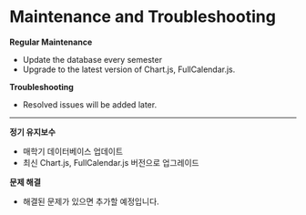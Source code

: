 # Maintenance and Troubleshooting

**Regular Maintenance**

- Update the database every semester
- Upgrade to the latest version of Chart.js, FullCalendar.js.

**Troubleshooting**

- Resolved issues will be added later.

---

**정기 유지보수**

- 매학기 데이터베이스 업데이트
- 최신 Chart.js, FullCalendar.js 버전으로 업그레이드

**문제 해결**

- 해결된 문제가 있으면 추가할 예정입니다.
